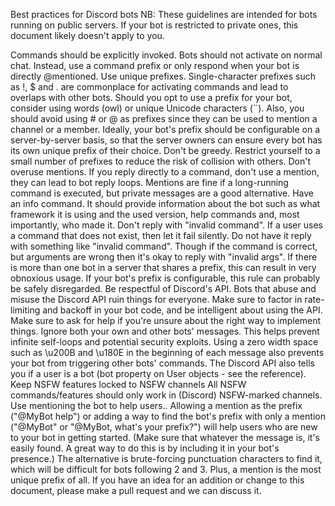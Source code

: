 Best practices for Discord bots
NB: These guidelines are intended for bots running on public servers. If your bot is restricted to private ones, this document likely doesn't apply to you.

Commands should be explicitly invoked. Bots should not activate on normal chat. Instead, use a command prefix or only respond when your bot is directly @mentioned.
Use unique prefixes. Single-character prefixes such as !, $ and . are commonplace for activating commands and lead to overlaps with other bots. Should you opt to use a prefix for your bot, consider using words (owl) or unique Unicode characters (¨). Also, you should avoid using # or @ as prefixes since they can be used to mention a channel or a member. Ideally, your bot's prefix should be configurable on a server-by-server basis, so that the server owners can ensure every bot has its own unique prefix of their choice.
Don't be greedy. Restrict yourself to a small number of prefixes to reduce the risk of collision with others.
Don't overuse mentions. If you reply directly to a command, don't use a mention, they can lead to bot reply loops. Mentions are fine if a long-running command is executed, but private messages are a good alternative.
Have an info command. It should provide information about the bot such as what framework it is using and the used version, help commands and, most importantly, who made it.
Don't reply with "invalid command". If a user uses a command that does not exist, then let it fail silently. Do not have it reply with something like "invalid command". Though if the command is correct, but arguments are wrong then it's okay to reply with "invalid args". If there is more than one bot in a server that shares a prefix, this can result in very obnoxious usage. If your bot's prefix is configurable, this rule can probably be safely disregarded.
Be respectful of Discord's API. Bots that abuse and misuse the Discord API ruin things for everyone. Make sure to factor in rate-limiting and backoff in your bot code, and be intelligent about using the API. Make sure to ask for help if you're unsure about the right way to implement things.
Ignore both your own and other bots' messages. This helps prevent infinite self-loops and potential security exploits. Using a zero width space such as \u200B and \u180E in the beginning of each message also prevents your bot from triggering other bots' commands. The Discord API also tells you if a user is a bot (bot property on User objects - see the reference).
Keep NSFW features locked to NSFW channels All NSFW commands/features should only work in (Discord) NSFW-marked channels.
Use mentioning the bot to help users.. Allowing a mention as the prefix ("@MyBot help") or adding a way to find the bot's prefix with only a mention ("@MyBot" or "@MyBot, what's your prefix?") will help users who are new to your bot in getting started. (Make sure that whatever the message is, it's easily found. A great way to do this is by including it in your bot's presence.) The alternative is brute-forcing punctuation characters to find it, which will be difficult for bots following 2 and 3. Plus, a mention is the most unique prefix of all.
If you have an idea for an addition or change to this document, please make a pull request and we can discuss it.
